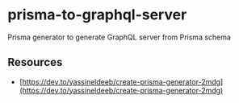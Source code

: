 # prisma-to-graphql-server

Prisma generator to generate GraphQL server from Prisma schema

## Resources

- [https://dev.to/yassineldeeb/create-prisma-generator-2mdg](https://dev.to/yassineldeeb/create-prisma-generator-2mdg)
